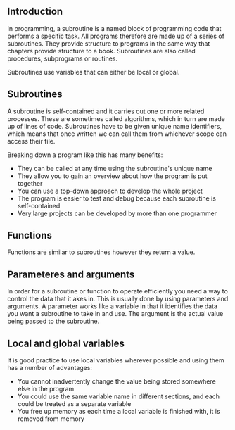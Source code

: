 ## Introduction

In programming, a subroutine is a named block of programming code that performs a specific task. All programs therefore are made up of a series of subroutines. They provide structure to programs in the same way that chapters provide structure to a book. Subroutines are also called procedures, subprograms or routines.

Subroutines use variables that can either be local or global.

## Subroutines

A subroutine is self-contained and it carries out one or more related processes. These are sometimes called algorithms, which in turn are made up of lines of code. Subroutines have to be given unique name identifiers, which means that once written we can call them from whichever scope can access their file.

Breaking down a program like this has many benefits:

- They can be called at any time using the subroutine's unique name
- They allow you to gain an overview about how the program is put together
- You can use a top-down approach to develop the whole project
- The program is easier to test and debug because each subroutine is self-contained
- Very large projects can be developed by more than one programmer

## Functions

Functions are similar to subroutines however they return a value.

## Parameteres and arguments

In order for a subroutine or function to operate efficiently you need a way to control the data that it akes in. This is usually done by using parameters and arguments. A parameter works like a variable in that it identifies the data you want a subroutine to take in and use. The argument is the actual value being passed to the subroutine.

## Local and global variables

It is good practice to use local variables wherever possible and using them has a number of advantages:

- You cannot inadvertently change the value being stored somewhere else in the program
- You could use the same variable name in different sections, and each could be treated as a separate variable
- You free up memory as each time a local variable is finished with, it is removed from memory

